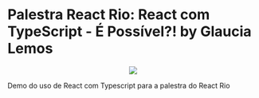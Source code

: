 # Palestra React Rio: React com TypeScript - É Possível?! by Glaucia Lemos

<p align="center">
  <img src="https://imgur.com/a/G9LnI.gif"/>  
</p>



Demo do uso de React com Typescript para a palestra do React Rio



